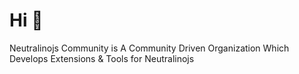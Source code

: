 Hi 👋
=============================
Neutralinojs Community is A Community Driven Organization Which Develops Extensions & Tools for Neutralinojs
